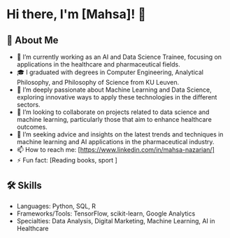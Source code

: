 # Hi there, I'm [Mahsa]! 👋

## 🚀 About Me
- 🔭 I’m currently working as an AI and Data Science Trainee, focusing on applications in the healthcare and pharmaceutical fields.
- 🎓 I graduated with degrees in Computer Engineering, Analytical Philosophy, and Philosophy of Science from KU Leuven.
- 🌱 I’m deeply passionate about Machine Learning and Data Science, exploring innovative ways to apply these technologies in the different sectors.
- 👯 I’m looking to collaborate on projects related to data science and machine learning, particularly those that aim to enhance healthcare outcomes.
- 🤔 I’m seeking advice and insights on the latest trends and techniques in machine learning and AI applications in the pharmaceutical industry.
- 📫 How to reach me:  [https://www.linkedin.com/in/mahsa-nazarian/] 
- ⚡ Fun fact: [Reading books, sport ]

## 🛠 Skills
- Languages: Python, SQL, R
- Frameworks/Tools: TensorFlow, scikit-learn, Google Analytics
- Specialties: Data Analysis, Digital Marketing, Machine Learning, AI in Healthcare

